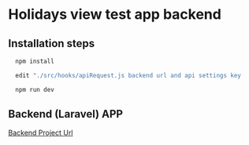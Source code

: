 
# Holidays view test app backend




## Installation steps


```bash
  npm install
```

```bash
  edit "./src/hooks/apiRequest.js backend url and api settings key
```

```bash
  npm run dev
```

## Backend (Laravel) APP

[Backend Project Url](https://github.com/VeyselAydogduSoftware/holiday-tracking-backend.git)

  